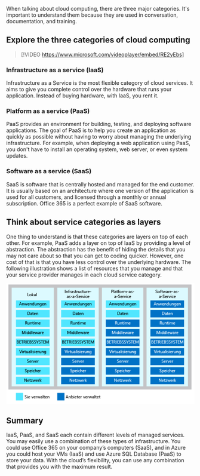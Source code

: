 When talking about cloud computing, there are three major categories. It's important to understand them because they are used in conversation, documentation, and training.

## Explore the three categories of cloud computing

<!-- TODO: Verify video -->
> [!VIDEO https://www.microsoft.com/videoplayer/embed/RE2yEbs]

### Infrastructure as a service (IaaS)

Infrastructure as a Service is the most flexible category of cloud services. It aims to give you complete control over the hardware that runs your application. Instead of buying hardware, with IaaS, you rent it.

### Platform as a service (PaaS)

PaaS provides an environment for building, testing, and deploying software applications. The goal of PaaS is to help you create an application as quickly as possible without having to worry about managing the underlying infrastructure. For example, when deploying a web application using PaaS, you don't have to install an operating system, web server, or even system updates.

### Software as a service (SaaS)

SaaS is software that is centrally hosted and managed for the end customer. It is usually based on an architecture where one version of the application is used for all customers, and licensed through a monthly or annual subscription. Office 365 is a perfect example of SaaS software.

## Think about service categories as layers

One thing to understand is that these categories are layers on top of each other. For example, PaaS adds a layer on top of IaaS by providing a level of abstraction. The abstraction has the benefit of hiding the details that you may not care about so that you can get to coding quicker. However, one cost of that is that you have less control over the underlying hardware. The following illustration shows a list of resources that you manage and that your service provider manages in each cloud service category.

![An illustration showing the level of abstraction in each category of cloud service.](../media/5-layer-diagram.png)

## Summary

IaaS, PaaS, and SaaS each contain different levels of managed services. You may easily use a combination of these types of infrastructure. You could use Office 365 on your company’s computers (SaaS), and in Azure you could host your VMs (IaaS) and use Azure SQL Database (PaaS) to store your data. With the cloud’s flexibility, you can use any combination that provides you with the maximum result.
